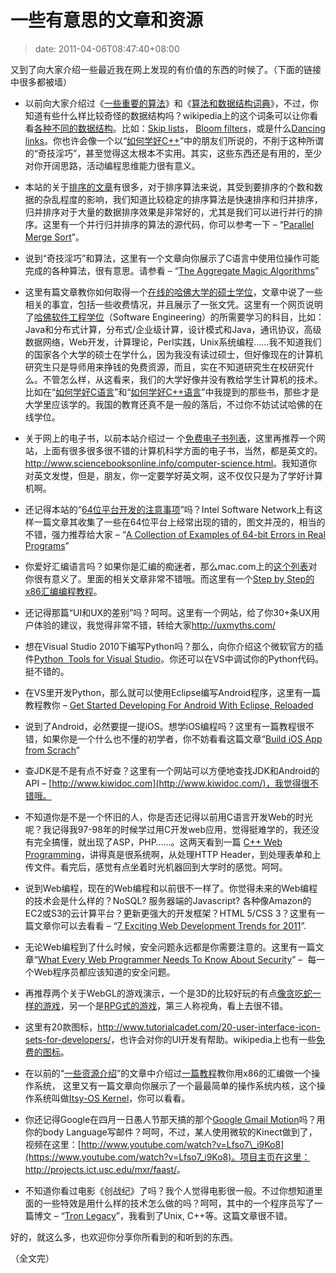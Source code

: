 # 一些有意思的文章和资源
>date: 2011-04-06T08:47:40+08:00


又到了向大家介绍一些最近我在网上发现的有价值的东西的时候了。（下面的链接中很多都被墙）


* 以前向大家介绍过《[一些重要的算法](https://coolshell.cn/articles/2583.html "一些重要的算法")》和《[算法和数据结构词典](https://coolshell.cn/articles/1499.html "算法和数据结构词典")》，不过，你知道有些什么样比较奇怪的数据结构吗？wikipedia上的这个词条可以让你看看[各种不同的数据结构](https://en.wikipedia.org/wiki/List_of_data_structures)。比如：[Skip lists](https://en.wikipedia.org/wiki/Skip_list)， [Bloom filters](https://en.wikipedia.org/wiki/Bloom_filter)，或是什么[Dancing links](https://en.wikipedia.org/wiki/Dancing_Links)。你也许会像一个以“[如何学好C++](https://coolshell.cn/articles/4119.html "如何学好C++语言")”中的朋友们所说的，不削于这种所谓的“奇技淫巧”，甚至觉得这太根本不实用。其实，这些东西还是有用的，至少对你开阔思路，活动编程思维能力很有意义。


* 本站的关于[排序的文章](https://coolshell.cn/tag/%e6%8e%92%e5%ba%8f)有很多，对于排序算法来说，其受到要排序的个数和数据的杂乱程度的影响，我们知道比较稳定的排序算法是快速排序和归并排序，归并排序对于大量的数据排序效果是非常好的，尤其是我们可以进行并行的排序。这里有一个并行归并排序的算法的源代码，你可以参考一下 – “[Parallel Merge Sort](https://dzmitryhuba.blogspot.com/2010/10/parallel-merge-sort.html)”。


* 说到“奇技淫巧”和算法，这里有一个文章向你展示了C语言中使用位操作可能完成的各种算法，很有意思。请参看 – “[The Aggregate Magic Algorithms](http://aggregate.ee.engr.uky.edu/MAGIC/)”


* 这里有篇文章教你如何取得一个[在线的哈佛大学的硕士学位](http://www.productivity501.com/harvard-masters-degree/6463/)，文章中说了一些相关的事宜，包括一些收费情况，并且展示了一张文凭。这里有一个网页说明了[哈佛软件工程学位](http://blog.markwshead.com/911/harvard-online-masters-degree-in-software-engineering/)（Software Engineering）的所需要学习的科目，比如：Java和分布式计算，分布式/企业级计算，设计模式和Java，通讯协议，高级数据网络，Web开发，计算理论，Perl实践，Unix系统编程……我不知道我们的国家各个大学的硕士在学什么，因为我没有读过硕士，但好像现在的计算机研究生只是导师用来挣钱的免费资源，而且，实在不知道研究生在校研究什么。不管怎么样，从这看来，我们的大学好像并没有教给学生计算机的技术。比如在“[如何学好C语言](https://coolshell.cn/articles/4102.html "如何学好C语言")”和“[如何学好C++语言](https://coolshell.cn/articles/4119.html "如何学好C++语言")”中我提到的那些书，那些才是大学里应该学的。我国的教育还真不是一般的落后，不过你不妨试试哈佛的在线学位。



* 关于网上的电子书，以前本站介绍过一 个[免费电子书列表](https://coolshell.cn/articles/2775.html "免费电子书列表")，这里再推荐一个网站，上面有很多很多很不错的计算机科学方面的电子书，当然，都是英文的。<http://www.sciencebooksonline.info/computer-science.html>。我知道你对英文发憷，但是，朋友，你一定要学好英文啊，这不仅仅只是为了学好计算机啊。


* 还记得本站的“[64位平台开发的注意事项](https://coolshell.cn/articles/3512.html "64位平台C/C++开发注意事项")”吗？Intel Software Network上有这样一篇文章其收集了一些在64位平台上经常出现的错的，图文并茂的，相当的不错，强力推荐给大家 – “[A Collection of Examples of 64-bit Errors in Real Programs](http://software.intel.com/en-us/articles/collection-of-examples-of-64-bit-errors-in-real-programs/)”


* 你爱好汇编语言吗？如果你是汇编的痴迷者，那么mac.com上的[这个列表](http://homepage.mac.com/randyhyde/webster.cs.ucr.edu/index.html)对你很有意义了。里面的相关文章非常不错哦。而这里有一个[Step by Step的x86汇编编程教程](http://www.duntemann.com/assembly.html)。


* 还记得那篇“UI和UX的差别”吗？呵呵。这里有一个网站，给了你30+条UX用户体验的建议，我觉得非常不错，转给大家<http://uxmyths.com/>


* 想在Visual Studio 2010下编写Python吗？那么，向你介绍这个微软官方的插件[Python  Tools for Visual Studio](http://pytools.codeplex.com/)。你还可以在VS中调试你的Python代码。挺不错的。


* 在VS里开发Python，那么就可以使用Eclipse编写Android程序，这里有一篇教程教你 – [Get Started Developing For Android With Eclipse, Reloaded](http://www.smashingmagazine.com/2011/03/28/get-started-developing-for-android-with-eclipse-reloaded/)


* 说到了Android，必然要提一提iOS。想学iOS编程吗？这里有一篇教程很不错，如果你是一个什么也不懂的初学者，你不妨看看这篇文章“[Build iOS App from Scrach](http://designthencode.com/scratch/)”


* 查JDK是不是有点不好查？这里有一个网站可以方便地查找JDK和Android的API – [http://www.kiwidoc.com](http://www.kiwidoc.com/)，我觉得很不错哦。


* 不知道你是不是一个怀旧的人，你是否还记得以前用C语言开发Web的时光呢？我记得我97-98年的时候学过用C开发web应用，觉得挺难学的，我还没有完全搞懂，就出现了ASP，PHP……。这两天看到一篇 [C++ Web Programming](http://www.tutorialspoint.com/cplusplus/cpp_web_programming.htm)，讲得真是很系统啊，从处理HTTP Header，到处理表单和上传文件。看完后，感觉有点坐着时光机器回到大学时的感觉。呵呵。


* 说到Web编程，现在的Web编程和以前很不一样了。你觉得未来的Web编程的技术会是什么样的？NoSQL? 服务器端的Javascript? 各种像Amazon的EC2或S3的云计算平台？更新更强大的开发框架？HTML 5/CSS 3？这里有一篇文章你可以去看看 – “[7 Exciting Web Development Trends for 2011](http://net.tutsplus.com/articles/general/7-exciting-web-development-trends-for-2011/)”.


* 无论Web编程到了什么时候，安全问题永远都是你需要注意的。这里有一篇文章“[What Every Web Programmer Needs To Know About Security](https://code.google.com/intl/zh-CN/edu/submissions/daswani/index.html)” –  每一个Web程序员都应该知道的安全问题。


* 再推荐两个关于WebGL的游戏演示，一个是3D的比较好玩的有点[像贪吃蛇一样的游戏](http://cycleblob.com/)，另一个是[RPG式的游戏](https://nicolas-bonnel.github.com/WARPG/index.html)，第三人称视角，看上去很不错。


* 这里有20款图标，<http://www.tutorialcadet.com/20-user-interface-icon-sets-for-developers/>，也许会对你的UI开发有帮助。wikipedia上也有一些[免费的图标](https://commons.wikimedia.org/wiki/Comparison_of_icon_sets)。


* 在以前的“[一些资源介绍](https://coolshell.cn/articles/3480.html "一些有意思的贴子和工具")”的文章中介绍过[一篇教程](http://mikeos.berlios.de/write-your-own-os.html)教你用x86的汇编做一个操作系统， 这里又有一篇文章向你展示了一个最最简单的操作系统内核，这个操作系统叫做[Itsy-OS Kernel](http://www.retroprogramming.com/2011/03/itsy-os-simple-preemptive-switcher.html)，你可以看看。


* 你还记得Google在四月一日愚人节那天搞的那个[Google Gmail Motion](https://mail.google.com/mail/help/motion.html)吗？用你的body Language写邮件？呵呵，不过，某人使用微软的Kinect做到了，视频在这里：[http://www.youtube.com/watch?v=Lfso7\_i9Ko8](https://www.youtube.com/watch?v=Lfso7_i9Ko8)。项目主页在这里：<http://projects.ict.usc.edu/mxr/faast/>。
* 不知道你看过电影《创战纪》了吗？我个人觉得电影很一般。不过你想知道里面的一些特效是用什么样的技术怎么做的吗？呵呵，其中的一个程序员写了一篇博文 – “[Tron Legacy](http://jtnimoy.net/workviewer.php?q=178)”，我看到了Unix, C++等。这篇文章很不错。


好的，就这么多，也欢迎你分享你所看到的和听到的东西。


（全文完）


